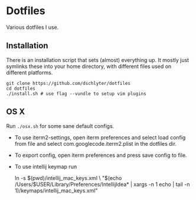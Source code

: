 Dotfiles
========

Various dotfiles I use.

Installation
------------

There is an installation script that sets (almost) everything up. It mostly just symlinks these into your home directory, with different files used on different platforms.

    git clone https://github.com/dschlyter/dotfiles
    cd dotfiles
    ./install.sh # use flag --vundle to setup vim plugins

OS X
----

Run `./osx.sh` for some sane default configs.

* To use iterm2-settings, open iterm preferences and select load config from file and select com.googlecode.iterm2.plist in the dotfiles dir.
* To export config, open iterm preferences and press save config to file.

* To use intellij keymap run

    ln -s $(pwd)/intellij_mac_keys.xml \
        "$(echo /Users/$USER/Library/Preferences/IntellijIdea* | xargs -n 1 echo | tail -n 1)/keymaps/intellij_mac_keys.xml"
